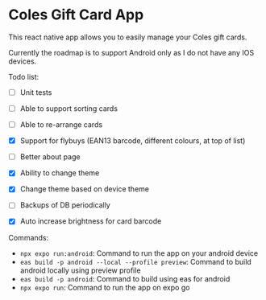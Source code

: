 

# Coles Gift Card App

This react native app allows you to easily manage your Coles gift cards. 

Currently the roadmap is to support Android only as I do not have any IOS devices.

Todo list:
- [ ] Unit tests
- [ ] Able to support sorting cards
- [ ] Able to re-arrange cards
- [X] Support for flybuys (EAN13 barcode, different colours, at top of list)
- [ ] Better about page
- [x] Ability to change theme
- [x] Change theme based on device theme
- [ ] Backups of DB periodically
- [x] Auto increase brightness for card barcode

 
Commands:
- `npx expo run:android`: Command to run the app on your android device
- `eas build -p android --local --profile preview`: Command to build android locally using preview profile
- `eas build -p android`: Command to build using eas for android
- `npx expo run`: Command to run the app on expo go